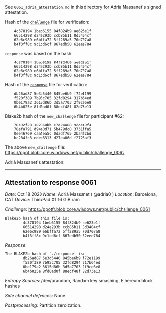 See `0061_adria_attestation.md` in this directory for Adrià Massanet's signed attestation.

Hash of the [`challenge`](https://ppot.blob.core.windows.net/public/challenge_0061) file for verification:

```
	4c378194 1beb6155 84f824b9 ae623e1f
	66514298 d24e293b ccb85b11 8d3404cf
	62e6c989 e6bffa72 5ff289a5 70d707a8
	b4f3ff8c 9c1cd6cf 867edb50 62eee784
```

`response` was based on the hash:

```
	4c378194 1beb6155 84f824b9 ae623e1f
	66514298 d24e293b ccb85b11 8d3404cf
	62e6c989 e6bffa72 5ff289a5 70d707a8
	b4f3ff8c 9c1cd6cf 867edb50 62eee784
```

Hash of the [`response`](https://ppot.blob.core.windows.net/public/response_0061_adria) file for verification:

```
	db26ad87 5e3d5440 845be6b9 f72e1199
	f520f389 7b95c705 32fd8294 317b64ed
	0be179a2 3615d86b 3d5a7703 2f9ce6e8
	6b4b025e 8fd0ad0f 88ecf48f 82d73e13
```

Blake2b hash of the `new_challenge` file for participant #62:

```
	78c92f23 102860bb e7a24a88 92ae49f4
	78efa791 d94a0d71 5b479dc8 3731ffa5
	0ee46769 caa4ea5c 0dadf765 2ba4f2bd
	bc284fc3 edea6313 d27ea06d f2726af3
```

The above `new_challenge` file: https://ppot.blob.core.windows.net/public/challenge_0062

Adrià Massanet's attestation:
***
Attestation to response 0061
----------------------------

*Date*: Oct 18 2020
*Name*: Adrià Massanet ( @adria0 )
*Location*: Barcelona, CAT
*Device*: ThinkPad X1 16 GiB ram

*Challenge*: https://ppotfr.blob.core.windows.net/public/challenge_0061
```
Blake2b hash of this file is: 
        4c378194 1beb6155 84f824b9 ae623e1f
        66514298 d24e293b ccb85b11 8d3404cf
        62e6c989 e6bffa72 5ff289a5 70d707a8
        b4f3ff8c 9c1cd6cf 867edb50 62eee784
```

*Response*:

```
The BLAKE2b hash of `./response` is:
        db26ad87 5e3d5440 845be6b9 f72e1199
        f520f389 7b95c705 32fd8294 317b64ed
        0be179a2 3615d86b 3d5a7703 2f9ce6e8
        6b4b025e 8fd0ad0f 88ecf48f 82d73e13
```

*Entropy Sources*: /dev/urandom, Random key smashing, Ethereum block hashes

*Side channel defences*: None

*Postprocessing*: Partition zeroization.